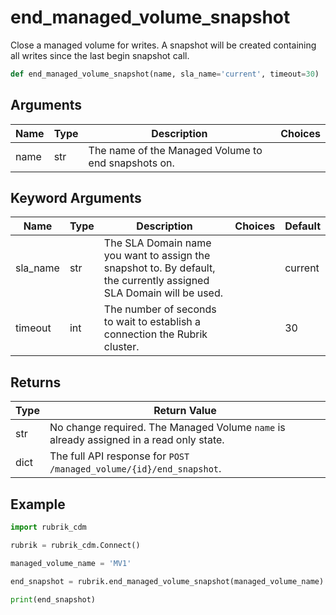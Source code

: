 # end_managed_volume_snapshot

Close a managed volume for writes. A snapshot will be created containing all writes since the last begin snapshot call.
```py
def end_managed_volume_snapshot(name, sla_name='current', timeout=30)
```

## Arguments
| Name        | Type | Description                                                                 | Choices |
|-------------|------|-----------------------------------------------------------------------------|---------|
| name  | str  | The name of the Managed Volume to end snapshots on. |         |
## Keyword Arguments
| Name        | Type | Description                                                                 | Choices | Default |
|-------------|------|-----------------------------------------------------------------------------|---------|---------|
| sla_name  | str  | The SLA Domain name you want to assign the snapshot to. By default, the currently assigned SLA Domain will be used.  |         |    current     |
| timeout  | int  | The number of seconds to wait to establish a connection the Rubrik cluster.  |         |    30     |

## Returns
| Type | Return Value                                                                                   |
|------|-----------------------------------------------------------------------------------------------|
| str  | No change required. The Managed Volume `name` is already assigned in a read only state. |
| dict  | The full API response for `POST /managed_volume/{id}/end_snapshot`. |
## Example
```py
import rubrik_cdm

rubrik = rubrik_cdm.Connect()

managed_volume_name = 'MV1'

end_snapshot = rubrik.end_managed_volume_snapshot(managed_volume_name)

print(end_snapshot)
```
